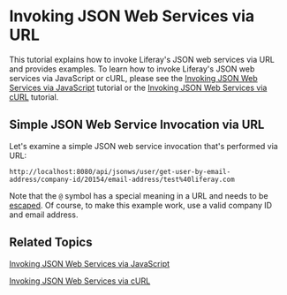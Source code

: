 # Invoking JSON Web Services via URL

This tutorial explains how to invoke Liferay's JSON web services via URL and
provides examples. To learn how to invoke Liferay's JSON web services via
JavaScript or cURL, please see the
[Invoking JSON Web Services via JavaScript](develop/tutorials/-/knowledge_base/6-2/invoking-json-web-services-via-javascript)
tutorial or the
[Invoking JSON Web Services via cURL](develop/tutorials/-/knowledge_base/6-2/invoking-json-web-services-via-curl)
tutorial.

## Simple JSON Web Service Invocation via URL

Let's examine a simple JSON web service invocation that's performed via URL:

    http://localhost:8080/api/jsonws/user/get-user-by-email-address/company-id/20154/email-address/test%40liferay.com

Note that the `@` symbol has a special meaning in a URL and needs to be
[escaped](http://www.w3schools.com/tags/ref_urlencode.asp). Of course, to make
this example work, use a valid company ID and email address.

## Related Topics

[Invoking JSON Web Services via JavaScript](develop/tutorials/-/knowledge_base/6-2/invoking-json-web-services-via-javascript)

[Invoking JSON Web Services via cURL](develop/tutorials/-/knowledge_base/6-2/invoking-json-web-services-via-curl)
